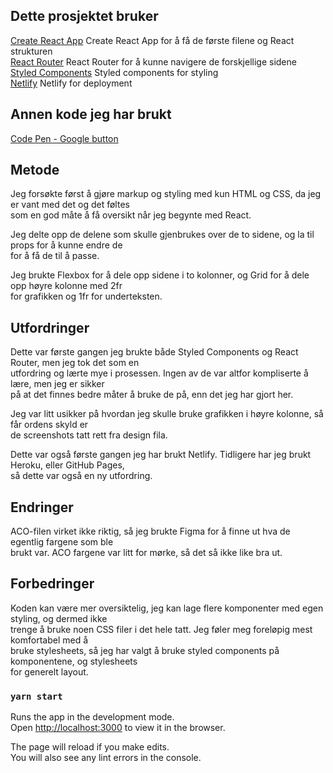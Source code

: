 ## Dette prosjektet bruker

[Create React App](https://github.com/facebook/create-react-app) Create React App for å få de første filene og React strukturen\
[React Router](https://reactrouter.com/web/guides/quick-start) React Router for å kunne navigere de forskjellige sidene\
[Styled Components](https://styled-components.com/) Styled components for styling\
[Netlify](https://netlify.com/) Netlify for deployment


## Annen kode jeg har brukt

[Code Pen - Google button](https://codepen.io/mupkoo/pen/YgddgB)

## Metode

Jeg forsøkte først å gjøre markup og styling med kun HTML og CSS, da jeg er vant med det og det føltes\
som en god måte å få oversikt når jeg begynte med React. 

Jeg delte opp de delene som skulle gjenbrukes over de to sidene, og la til props for å kunne endre de\
for å få de til å passe.

Jeg brukte Flexbox for å dele opp sidene i to kolonner, og Grid for å dele opp høyre kolonne med 2fr\
for grafikken og 1fr for underteksten.

## Utfordringer

Dette var første gangen jeg brukte både Styled Components og React Router, men jeg tok det som en\
utfordring og lærte mye i prosessen. Ingen av de var altfor kompliserte å lære, men jeg er sikker\
på at det finnes bedre måter å bruke de på, enn det jeg har gjort her.

Jeg var litt usikker på hvordan jeg skulle bruke grafikken i høyre kolonne, så får ordens skyld er\
de screenshots tatt rett fra design fila.

Dette var også første gangen jeg har brukt Netlify. Tidligere har jeg brukt Heroku, eller GitHub Pages,\
så dette var også en ny utfordring.

## Endringer

ACO-filen virket ikke riktig, så jeg brukte Figma for å finne ut hva de egentlig fargene som ble \
brukt var. ACO fargene var litt for mørke, så det så ikke like bra ut.

## Forbedringer

Koden kan være mer oversiktelig, jeg kan lage flere komponenter med egen styling, og dermed ikke \
trenge å bruke noen CSS filer i det hele tatt. Jeg føler meg foreløpig mest komfortabel med å \
bruke stylesheets, så jeg har valgt å bruke styled components på komponentene, og stylesheets \
for generelt layout.

### `yarn start`

Runs the app in the development mode.\
Open [http://localhost:3000](http://localhost:3000) to view it in the browser.

The page will reload if you make edits.\
You will also see any lint errors in the console.


